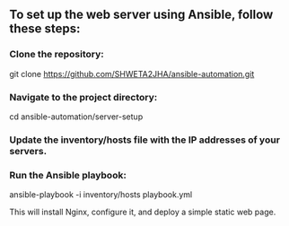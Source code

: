 ## To set up the web server using Ansible, follow these steps:

### Clone the repository:

git clone https://github.com/SHWETA2JHA/ansible-automation.git

### Navigate to the project directory:

cd ansible-automation/server-setup

### Update the inventory/hosts file with the IP addresses of your servers.

### Run the Ansible playbook:

ansible-playbook -i inventory/hosts playbook.yml

This will install Nginx, configure it, and deploy a simple static web page.
